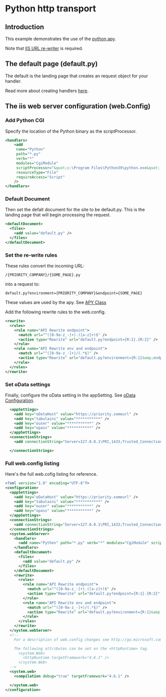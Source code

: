 # Python http transport

## Introduction

This example demonstrates the use of the [python apy](../../../main/docs/apy.md "python apy").

Note that [IIS URL re-writer](https://www.iis.net/downloads/microsoft/url-rewrite "IIS URL re-writer") is required.

## The default page (default.py)

The default is the landing page that creates an request object for your handler.

Read more about creating handlers [here](../../../main/docs/apy.md "python apy").

## The iis web server configuration (web.Config)

### Add Python CGI
Specify the location of the Python binary as the scriptProcessor.
```xml
<handlers>
    <add 
     name="Python" 
     path="*.py" 
     verb="*" 
     modules="CgiModule" 
     scriptProcessor="&quot;c:\Program Files\Python39\python.exe&quot; %s %s" 
     resourceType="File" 
     requireAccess="Script" 
	/>
</handlers>
```

### Default Document
Then set the defalt document for the site to be default.py. This is the landing page that will begin processing the request.
```xml
<defaultDocument>
  <files>
    <add value="default.py" />
  </files>      
</defaultDocument>
```

### Set the re-write rules
These rules convert the incoming URL:
```
/{PRIORITY_COMPANY}/{SOME_PAGE}.py
```
into a request to:
```
default.py?environment={PRIORITY_COMPANY}&endpoint={SOME_PAGE}
```

These values are used by the apy. See [APY Class](apy.md "APY Class")

Add the following rewrite rules to the web.config.
```xml
<rewrite>
  <rules>    
    <rule name="API Rewrite endpoint">
      <match url="^([0-9a-z_-]+).([a-z]+)$" />
      <action type="Rewrite" url="default.py?endpoint={R:1}.{R:2}" />
    </rule>   
    <rule name="API Rewrite env and endpoint">
      <match url="^([0-9a-z_-]+)/(.*$)" />
      <action type="Rewrite" url="default.py?environment={R:1}&amp;endpoint={R:2}" />
    </rule>         
  </rules>
</rewrite>
```

### Set oData settings

Finally, configure the oData setting in the appSetting. See [oData Configuration](../../../main/docs/oDataConfig.md "oData Configuration").
```xml
  <appSettings>
    <add key="oDataHost" value="https://priority.someurl" />
    <add key="tabulaini" value="***********" />
    <add key="ouser" value="***********" />
    <add key="opass" value="***********" />
  </appSettings>
  <connectionStrings>
    <add connectionString="Server=127.0.0.1\PRI,1433;Trusted_Connection=Yes;MultipleActiveResultSets=true;" name="priority" />

  </connectionStrings>
```  

### Full web.config listing

Here's the full web.cofig listing for reference.
```xml
<?xml version="1.0" encoding="UTF-8"?>
<configuration>
  <appSettings>
    <add key="oDataHost" value="https://priority.someurl" />
    <add key="tabulaini" value="***********" />
    <add key="ouser" value="***********" />
    <add key="opass" value="***********" />
  </appSettings>
  <connectionStrings>
    <add connectionString="Server=127.0.0.1\PRI,1433;Trusted_Connection=Yes;MultipleActiveResultSets=true;" name="priority" />
  </connectionStrings>
  <system.webServer>
    <handlers>
      <add name="Python" path="*.py" verb="*" modules="CgiModule" scriptProcessor="&quot;c:\Program Files\Python39\python.exe&quot; %s %s" resourceType="File" requireAccess="Script" />
    </handlers>
    <defaultDocument>
      <files>
        <add value="default.py" />
      </files>      
    </defaultDocument>
    <rewrite>
      <rules>    
        <rule name="API Rewrite endpoint">
          <match url="^([0-9a-z_-]+).([a-z]+)$" />
          <action type="Rewrite" url="default.py?endpoint={R:1}.{R:2}" />
        </rule>   
        <rule name="API Rewrite env and endpoint">
          <match url="^([0-9a-z_-]+)/(.*$)" />
          <action type="Rewrite" url="default.py?environment={R:1}&amp;endpoint={R:2}" />
        </rule>         
      </rules>
    </rewrite>
  </system.webServer>
  <!--
    For a description of web.config changes see http://go.microsoft.com/fwlink/?LinkId=235367.

    The following attributes can be set on the <httpRuntime> tag.
      <system.Web>
        <httpRuntime targetFramework="4.6.1" />
      </system.Web>
  -->
  <system.web>    
    <compilation debug="true" targetFramework="4.6.1" />

  </system.web>
</configuration>

```